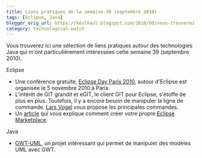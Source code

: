 ```yaml
---
title: Liens pratiques de la semaine 39 (septembre 2010)
tags: [Eclipse, Java]
blogger_orig_url: https://keulkeul.blogspot.com/2010/09/vous-trouverez-ici-une-selection-de.html
category: technological-watch
---
```


Vous trouverez ici une sélection de liens pratiques autour des technologies Java qui m'ont particulièrement intéressées cette semaine 39 (septembre 2010).

Eclipse  

* Une conférence gratuite, [Eclipse Day Paris 2010](http://www.eclipsedayparis.com/), autour d'Eclipse est organisée le 5 novembre 2010 à Paris.
* L'intérêt de GIT grandit et eGIT, le client GIT pour Eclipse, s'étoffe de plus en plus. Toutefois, il y a encore besoin de manipuler la ligne de commande. [Lars Vogel](http://www.vogella.de/blog/2010/09/21/complexity-git/) vous propose les principales commandes.  
* Un [article](http://www.richclient2.eu/2010_09_28/build-your-own-eclipse-marketplace/) qui vous explique comment créer votre propre [Eclipse Marketplace](http://marketplace.eclipse.org/).  

Java  

* [GWT-UML](http://code.google.com/p/gwtuml/), un projet intéressant qui permet de manipuler des modèles UML avec GWT.